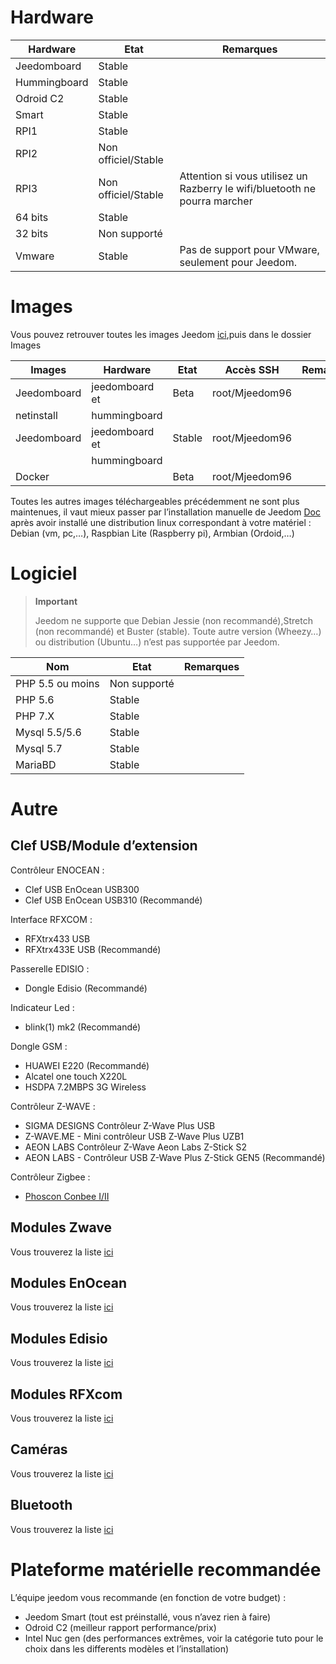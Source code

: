 # Hardware

Hardware | Etat | Remarques
--- | --- | ---
Jeedomboard             | Stable                  |
Hummingboard            | Stable                  |
Odroid C2               | Stable                  |                          
Smart                   | Stable                  |                          
RPI1                    | Stable                  |                          
RPI2                    | Non officiel/Stable     |                          
RPI3                    | Non officiel/Stable     | Attention si vous utilisez un Razberry le wifi/bluetooth ne pourra marcher
64 bits                 | Stable                  |                          
32 bits                 | Non supporté            |                          
Vmware                  | Stable                  | Pas de support pour VMware, seulement pour Jeedom.

#  Images

Vous pouvez retrouver toutes les images Jeedom [ici](https://images.jeedom.com/),puis dans le dossier Images

| Images         | Hardware       | Etat           | Accès SSH      | Remarques      |
|----------------|----------------|----------------|----------------|----------------|
| Jeedomboard    | jeedomboard et | Beta           | root/Mjeedom96 |                |
| netinstall     | hummingboard   |                |                |                |
| Jeedomboard    | jeedomboard et | Stable         | root/Mjeedom96 |                |
|                | hummingboard   |                |                |                |
| Docker         |                | Beta           | root/Mjeedom96 |                |


Toutes les autres images téléchargeables précédemment ne sont plus maintenues, il vaut mieux passer par l’installation manuelle de Jeedom [Doc](https://doc.jeedom.com/fr_FR/installation/index) après avoir installé une distribution linux correspondant à votre matériel : Debian (vm, pc,…​), Raspbian Lite (Raspberry pi), Armbian (Ordoid,…​)

#  Logiciel

> **Important**
>
> Jeedom ne supporte que Debian Jessie (non recommandé),Stretch (non recommandé) et Buster (stable). Toute autre version (Wheezy…​) ou distribution (Ubuntu…​) n’est pas supportée par Jeedom.


| Nom                     | Etat                    | Remarques                |
|-------------------------|-------------------------|--------------------------|
| PHP 5.5 ou moins        | Non supporté            |                          |
| PHP 5.6                 | Stable                  |                          |
| PHP 7.X                 | Stable                  |                          |
| Mysql 5.5/5.6           | Stable                  |                          |
| Mysql 5.7               | Stable                    |                          |
| MariaBD                 | Stable                  |                          |

#  Autre

## Clef USB/Module d’extension

Contrôleur ENOCEAN :

-   Clef USB EnOcean USB300
-   Clef USB EnOcean USB310 (Recommandé)

Interface RFXCOM :

-   RFXtrx433 USB
-   RFXtrx433E USB (Recommandé)

Passerelle EDISIO :

-   Dongle Edisio (Recommandé)

Indicateur Led :

-   blink(1) mk2 (Recommandé)

Dongle GSM :

-   HUAWEI E220 (Recommandé)
-   Alcatel one touch X220L
-   HSDPA 7.2MBPS 3G Wireless

Contrôleur Z-WAVE :

-   SIGMA DESIGNS Contrôleur Z-Wave Plus USB
-   Z-WAVE.ME - Mini contrôleur USB Z-Wave Plus UZB1
-   AEON LABS Contrôleur Z-Wave Aeon Labs Z-Stick S2
-   AEON LABS - Contrôleur USB Z-Wave Plus Z-Stick GEN5 (Recommandé)


Contrôleur Zigbee :

- [Phoscon Conbee I/II](http://bit.ly/2n4VyWc)

## Modules Zwave

Vous trouverez la liste [ici](https://doc.jeedom.com/fr_FR/zwave/equipement.compatible)

## Modules EnOcean

Vous trouverez la liste [ici](https://doc.jeedom.com/fr_FR/enocean/equipement.compatible)

## Modules Edisio

Vous trouverez la liste [ici](https://doc.jeedom.com/fr_FR/edisio/equipement.compatible)

## Modules RFXcom

Vous trouverez la liste [ici](https://doc.jeedom.com/fr_FR/rfxcom/equipement.compatible)

## Caméras

Vous trouverez la liste [ici](https://doc.jeedom.com/fr_FR/camera/equipement.compatible)

## Bluetooth

Vous trouverez la liste [ici](https://doc.jeedom.com/fr_FR/blea/equipement.compatible)

# Plateforme matérielle recommandée

L’équipe jeedom vous recommande (en fonction de votre budget) :

-   Jeedom Smart (tout est préinstallé, vous n’avez rien à faire)
-   Odroid C2 (meilleur rapport performance/prix)
-   Intel Nuc gen (des performances extrêmes, voir la catégorie tuto pour le choix dans les differents modèles et l’installation)
